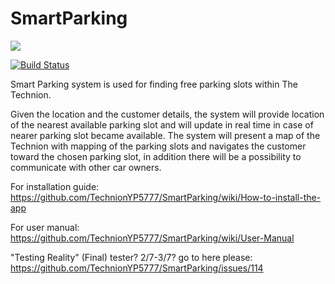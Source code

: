 # SmartParking 

![](http://i67.tinypic.com/nmzwpw.png)

[![Build Status](https://travis-ci.org/TechnionYP5777/SmartParking.png)](https://travis-ci.org/TechnionYP5777/SmartParking) 




Smart Parking system is used for finding free parking slots within The Technion. 

Given the location and the customer details, the system will provide location of the nearest available parking slot and will update in real time in case of nearer parking slot became available. The system will present a map of the Technion with mapping of the parking slots and navigates the customer toward the chosen parking slot, in addition there will be a possibility to communicate with other car owners.

For installation guide: https://github.com/TechnionYP5777/SmartParking/wiki/How-to-install-the-app

For user manual: https://github.com/TechnionYP5777/SmartParking/wiki/User-Manual

"Testing Reality" (Final) tester? 2/7-3/7? go to here please: https://github.com/TechnionYP5777/SmartParking/issues/114
